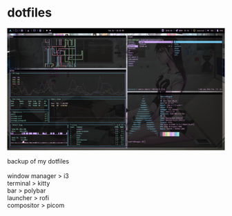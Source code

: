 # dotfiles

![screenshot](https://github.com/CameronAsselin/dotfiles/blob/main/Pictures/screenshot.png?raw=true)

backup of my dotfiles<br>
<br>
window manager > i3<br>
terminal > kitty<br>
bar > polybar<br>
launcher > rofi<br>
compositor > picom<br>
